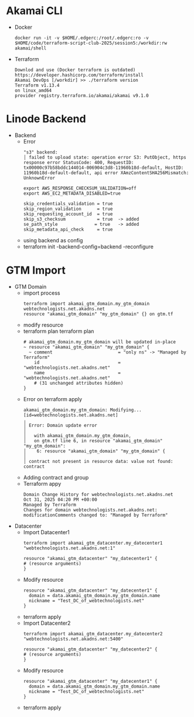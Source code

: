 # Akamai CLI
- Docker
  ```
  docker run -it -v $HOME/.edgerc:/root/.edgerc:ro -v $HOME/code/terraform-script-club-2025/session5:/workdir:rw akamai/shell
  ```
- Terraform
  ```
  Downlod and use (Docker terraform is outdated)
  https://developer.hashicorp.com/terraform/install
  Akamai DevOps [/workdir] >> ./terraform version
  Terraform v1.13.4
  on linux_amd64
  provider registry.terraform.io/akamai/akamai v9.1.0
  ```

# Linode Backend 
- Backend
  - Error
    ```
    "s3" backend:
    │ failed to upload state: operation error S3: PutObject, https response error StatusCode: 400, RequestID: tx00000c97b58bddc144014-006904c3d8-11960b18d-default, HostID: 11960b18d-default-default, api error XAmzContentSHA256Mismatch: UnknownError
    
    export AWS_RESPONSE_CHECKSUM_VALIDATION=off
    export AWS_EC2_METADATA_DISABLED=true
    
    skip_credentials_validation = true
    skip_region_validation      = true
    skip_requesting_account_id  = true
    skip_s3_checksum            = true  -> added
    se_path_style              = true   -> added
    skip_metadata_api_check     = true
    ```
  - using backend as config
  - terraform init -backend-config=backend -reconfigure 

# GTM Import 
- GTM Domain
  - import process
    ```
    terraform import akamai_gtm_domain.my_gtm_domain webtechnologists.net.akadns.net 
    resource "akamai_gtm_domain" "my_gtm_domain" {} on gtm.tf 
    ```
  - modify resource
  - terraform plan
  terraform plan
    ```
    # akamai_gtm_domain.my_gtm_domain will be updated in-place
    ~ resource "akamai_gtm_domain" "my_gtm_domain" {
      ~ comment                         = "only ns" -> "Managed by Terraform"
        id                              = "webtechnologists.net.akadns.net"
        name                            = "webtechnologists.net.akadns.net"
        # (31 unchanged attributes hidden)
    }
    ```
  - Error on terraform apply
    ```
    akamai_gtm_domain.my_gtm_domain: Modifying... [id=webtechnologists.net.akadns.net]
    ╷
    │ Error: Domain update error
    │ 
    │   with akamai_gtm_domain.my_gtm_domain,
    │   on gtm.tf line 6, in resource "akamai_gtm_domain" "my_gtm_domain":
    │    6: resource "akamai_gtm_domain" "my_gtm_domain" {
    │ 
    │ contract not present in resource data: value not found: contract
    ```
  - Adding contract and group
  - Terraform appy
    ```
    Domain Change History for webtechnologists.net.akadns.net
    Oct 31, 2025 04:20 PM +00:00	
    Managed by Terraform
    Changes for domain webtechnologists.net.akadns.net:
    modificationComments changed to: "Managed by Terraform"
    ```
- Datacenter
  - Import Datacenter1
    ```
    terraform import akamai_gtm_datacenter.my_datecenter1 "webtechnologists.net.akadns.net:1"  

    resource "akamai_gtm_datacenter" "my_datecenter1" {
    # (resource arguments)
    }
    ```
  - Modify resource
    ```
    resource "akamai_gtm_datacenter" "my_datecenter1" {
      domain = data.akamai_gtm_domain.my_gtm_domain.name 
      nickname = "Test_DC_of_webtechnologists.net"
    }
    ```
  - terraform apply
  - Import Datacenter2
    ```
    terraform import akamai_gtm_datacenter.my_datecenter2 "webtechnologists.net.akadns.net:5400"  

    resource "akamai_gtm_datacenter" "my_datecenter2" {
    # (resource arguments)
    }
    ```
  - Modify resource
    ```
    resource "akamai_gtm_datacenter" "my_datecenter1" {
      domain = data.akamai_gtm_domain.my_gtm_domain.name 
      nickname = "Test_DC_of_webtechnologists.net"
    }
    ```
  - terraform apply

